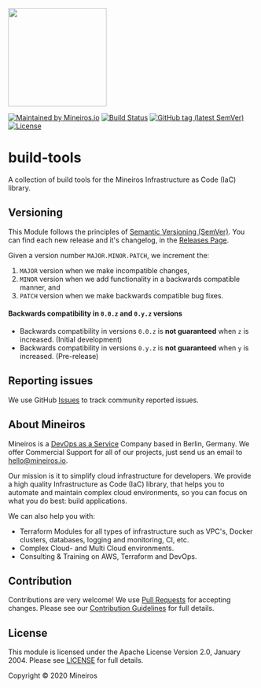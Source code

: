 <img src="https://i.imgur.com/t8IkKoZl.png" width="200"/>

[![Maintained by Mineiros.io](https://img.shields.io/badge/maintained%20by-mineiros.io-00607c.svg)](https://www.mineiros.io/ref=repo_build-tools)
[![Build Status](https://mineiros.semaphoreci.com/badges/build-tools/branches/master.svg?style=shields)](https://mineiros.semaphoreci.com/badges/build-tools/branches/master.svg?style=shields)
[![GitHub tag (latest SemVer)](https://img.shields.io/github/v/tag/mineiros-io/build-tools.svg?label=latest&sort=semver)](https://github.com/mineiros-io/build-tools/releases)
[![License](https://img.shields.io/badge/License-Apache%202.0-brightgreen.svg)](https://opensource.org/licenses/Apache-2.0)

# build-tools

A collection of build tools for the Mineiros Infrastructure as Code (IaC) library.

## Versioning

This Module follows the principles of [Semantic Versioning (SemVer)](https://semver.org/).
You can find each new release and it's changelog, in the
[Releases Page](https://github.com/mineiros-io/build-tools/releases).

Given a version number `MAJOR.MINOR.PATCH`, we increment the:
1) `MAJOR` version when we make incompatible changes,
2) `MINOR` version when we add functionality in a backwards compatible manner, and
3) `PATCH` version when we make backwards compatible bug fixes.

#### Backwards compatibility in `0.0.z` and `0.y.z` versions

- Backwards compatibility in versions `0.0.z` is **not guaranteed** when `z` is increased. (Initial development)
- Backwards compatibility in versions `0.y.z` is **not guaranteed** when `y` is increased. (Pre-release)

## Reporting issues

We use GitHub [Issues](https://github.com/mineiros-io/build-tools/issues) to track community reported issues.

## About Mineiros

Mineiros is a [DevOps as a Service](https://mineiros.io/) Company based in Berlin, Germany.
We offer Commercial Support for all of our projects, just send us an email to [hello@mineiros.io](mailto:hello@mineiros.io).

Our mission is it to simplify cloud infrastructure for developers. We provide a high quality Infrastructure as Code
(IaC) library, that helps you to automate and maintain complex cloud environments, so you can focus on what you do
best: build applications.

We can also help you with:
- Terraform Modules for all types of infrastructure such as VPC's, Docker clusters, databases, logging and monitoring,
  CI, etc.
- Complex Cloud- and Multi Cloud environments.
- Consulting & Training on AWS, Terraform and DevOps.

## Contribution

Contributions are very welcome! We use [Pull Requests](https://github.com/mineiros-io/build-tools/pulls)
for accepting changes.
Please see our [Contribution Guidelines](https://github.com/mineiros-io/build-tools/tree/master/CONTRIBUTING.md)
for full details.

## License

This module is licensed under the Apache License Version 2.0, January 2004.
Please see [LICENSE](https://github.com/mineiros-io/build-tools/blob/master/LICENSE) for full details.

Copyright &copy; 2020 Mineiros
